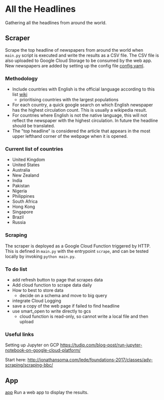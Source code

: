 # All the Headlines

Gathering all the headlines from around the world.

## Scraper

Scrape the top headline of newspapers from around the world when `main.py` script is executed
and write the results as a CSV file. 
The CSV file is also uploaded to Google Cloud Storage to be consumed by the web app.
New newspapers are added by setting up the config file [config.yaml](config.yaml).

### Methodology

* Include countries with English is the official language according to this list [wiki](https://en.wikipedia.org/wiki/List_of_territorial_entities_where_English_is_an_official_language)
  - prioritising countries with the largest populations
* For each country, a quick google search on which English newspaper has the highest circulation count.
  This is usually a wikipedia result.
* For countries where English is not the native language, this will not reflect the newspaper with
  the highest circulation. In future the headline should be translated.
* The "top headline" is considered the article that appears in the most upper lefthand corner
  of the webpage when it is opened. 

### Current list of countries

* United Kingdom
* United States
* Australia
* New Zealand
* India
* Pakistan
* Nigeria
* Philippines
* South Africa
* Hong Kong
* Singapore
* Brazil
* Russia


### Scraping

The scraper is deployed as a Google Cloud Function triggered by HTTP.
This is defined in `main.py` with the entrypoint `scrape`, and can be tested locally by invoking `python main.py`.

### To do list

* add refresh button to page that scrapes data
* Add cloud function to scrape data daily
* How to best to store data 
  - decide on a schema and move to big query
* integrate Cloud Logging
* save a copy of the web page if failed to find headline
* use smart_open to write directly to gcs 
  - cloud function is read-only, so cannot write a local file and then upload


### Useful links

Setting up Jupyter on GCP
https://tudip.com/blog-post/run-jupyter-notebook-on-google-cloud-platform/

Start here:
http://jonathansoma.com/lede/foundations-2017/classes/adv-scraping/scraping-bbc/

## App

[app](app)
Run a web app to display the results.

